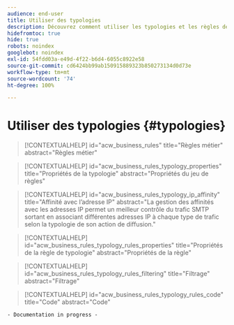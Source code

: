 ```yaml
---
audience: end-user
title: Utiliser des typologies
description: Découvrez comment utiliser les typologies et les règles de typologie pour contrôler, filtrer et surveiller l’envoi des diffusions.
hidefromtoc: true
hide: true
robots: noindex
googlebot: noindex
exl-id: 54fdd03a-e49d-4f22-b6d4-6055c8922e58
source-git-commit: cd6424bb99ab150915889323b850273134d0d73e
workflow-type: tm+mt
source-wordcount: '74'
ht-degree: 100%

---
```


# Utiliser des typologies {#typologies}

>[!CONTEXTUALHELP]
>id="acw_business_rules"
>title="Règles métier"
>abstract="Règles métier"

>[!CONTEXTUALHELP]
>id="acw_business_rules_typology_properties"
>title="Propriétés de la typologie"
>abstract="Propriétés du jeu de règles"

>[!CONTEXTUALHELP]
>id="acw_business_rules_typology_ip_affinity"
>title="Affinité avec l’adresse IP"
>abstract="La gestion des affinités avec les adresses IP permet un meilleur contrôle du trafic SMTP sortant en associant différentes adresses IP à chaque type de trafic selon la typologie de son action de diffusion."

>[!CONTEXTUALHELP]
>id="acw_business_rules_typology_rules_properties"
>title="Propriétés de la règle de typologie"
>abstract="Propriétés de la règle"

>[!CONTEXTUALHELP]
>id="acw_business_rules_typology_rules_filtering"
>title="Filtrage"
>abstract="Filtrage"

>[!CONTEXTUALHELP]
>id="acw_business_rules_typology_rules_code"
>title="Code"
>abstract="Code"

`- Documentation in progress -`
